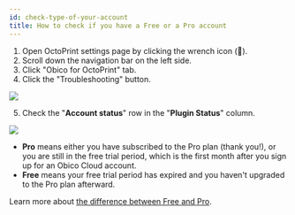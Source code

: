 ```yaml
---
id: check-type-of-your-account
title: How to check if you have a Free or a Pro account
---
```


1. Open OctoPrint settings page by clicking the wrench icon (**🔧**).
1. Scroll down the navigation bar on the left side.
1. Click "Obico for OctoPrint" tab.
1. Click the "Troubleshooting" button.

![](/img/user-guides/helpdocs/open-troubleshooting-page.gif)

5. Check the "**Account status**" row in the "**Plugin Status**" column.

![](/img/user-guides/helpdocs/tsd-plugin-account-type.png)

* **Pro** means either you have subscribed to the Pro plan (thank you!), or you are still in the free trial period, which is the first month after you sign up for an Obico Cloud account.
* **Free** means your free trial period has expired and you haven't upgraded to the Pro plan afterward.

Learn more about [the difference between Free and Pro](/docs/user-guides/upgrade-to-pro).